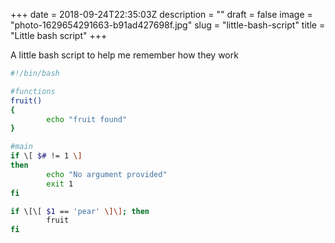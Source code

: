 +++
date = 2018-09-24T22:35:03Z
description = ""
draft = false
image = "photo-1629654291663-b91ad427698f.jpg"
slug = "little-bash-script"
title = "Little bash script"
+++

A little bash script to help me remember how they work

```bash
#!/bin/bash

#functions
fruit()
{
        echo "fruit found"
}

#main
if \[ $# != 1 \]
then
        echo "No argument provided"
        exit 1
fi

if \[\[ $1 == 'pear' \]\]; then
        fruit
fi
```